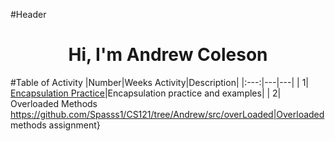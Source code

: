 #Header
<h1 align = "center"> Hi, I'm Andrew Coleson </h1>

#Table of Activity
|Number|Weeks Activity|Description|
|:---:|---|---|
| 1| [Encapsulation Practice](https://github.com/Spasss1/CS121/tree/Andrew/src/encapsulationPractice)|Encapsulation practice and examples|
| 2| Overloaded Methods https://github.com/Spasss1/CS121/tree/Andrew/src/overLoaded|Overloaded methods assignment}
